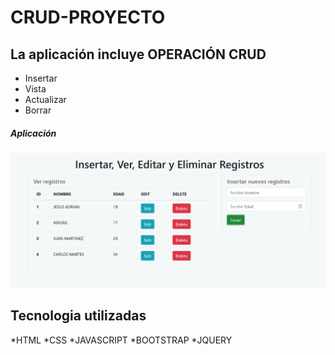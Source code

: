 # CRUD-PROYECTO

## La aplicación incluye OPERACIÓN CRUD
  * Insertar
  * Vista
  * Actualizar
  * Borrar


 ##### Aplicación
 ![screenShotInsert](/img/img1.png)
 
 
## Tecnologia utilizadas
   *HTML
   *CSS
   *JAVASCRIPT
   *BOOTSTRAP
   *JQUERY